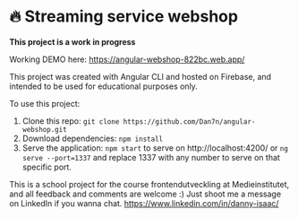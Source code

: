 # 🔥 Streaming service webshop

**This project is a work in progress**

Working DEMO here: https://angular-webshop-822bc.web.app/

This project was created with Angular CLI and hosted on Firebase, and intended to be used for educational purposes only.

To use this project:

 1. Clone this repo: `git clone https://github.com/Dan7n/angular-webshop.git`
 2. Download dependencies: `npm install`
 3. Serve the application: `npm start` to serve on http://localhost:4200/ or `ng serve --port=1337` and replace 1337 with any number to serve on that specific port.

This is a school project for the course frontendutveckling at Medieinstitutet, and all feedback and comments are welcome :)
Just shoot me a message on LinkedIn if you wanna chat. 
https://www.linkedin.com/in/danny-isaac/
